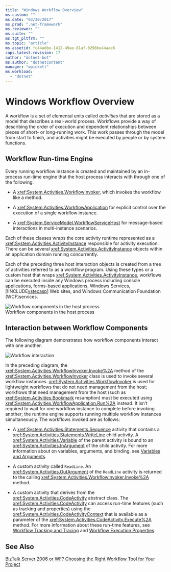 ```yaml
---
title: "Windows Workflow Overview"
ms.custom: ""
ms.date: "03/30/2017"
ms.prod: ".net-framework"
ms.reviewer: ""
ms.suite: ""
ms.tgt_pltfrm: ""
ms.topic: "article"
ms.assetid: fc44adbe-1412-49ae-81af-0298be44aae6
caps.latest.revision: 17
author: "dotnet-bot"
ms.author: "dotnetcontent"
manager: "wpickett"
ms.workload: 
  - "dotnet"
---
```

# Windows Workflow Overview
A workflow is a set of elemental units called *activities* that are stored as a model that describes a real-world process. Workflows provide a way of describing the order of execution and dependent relationships between pieces of short- or long-running work. This work passes through the model from start to finish, and activities might be executed by people or by system functions.  
  
## Workflow Run-time Engine  
 Every running workflow instance is created and maintained by an in-process run-time engine that the host process interacts with through one of the following:  
  
-   A <xref:System.Activities.WorkflowInvoker>, which invokes the workflow like a method.  
  
-   A <xref:System.Activities.WorkflowApplication> for explicit control over the execution of a single workflow instance.  
  
-   A <xref:System.ServiceModel.WorkflowServiceHost> for message-based interactions in multi-instance scenarios.  
  
 Each of these classes wraps the core activity runtime represented as a <xref:System.Activities.ActivityInstance> responsible for activity execution. There can be several <xref:System.Activities.ActivityInstance> objects within an application domain running concurrently.  
  
 Each of the preceding three host interaction objects is created from a tree of activities referred to as a workflow program. Using these types or a custom host that wraps <xref:System.Activities.ActivityInstance>, workflows can be executed inside any Windows process including console applications, forms-based applications, Windows Services, [!INCLUDE[vstecasp](../../../includes/vstecasp-md.md)] Web sites, and Windows Communication Foundation (WCF)services.  
  
 ![Workflow components in the host process](../../../docs/framework/windows-workflow-foundation/media/44c79d1d-178b-4487-87ed-3e33015a3842.gif "44c79d1d-178b-4487-87ed-3e33015a3842")  
Workflow components in the host process  
  
## Interaction between Workflow Components  
 The following diagram demonstrates how workflow components interact with one another.  
  
 ![Workflow interaction](../../../docs/framework/windows-workflow-foundation/media/workflowinteraction.gif "WorkflowInteraction")  
  
 In the preceding diagram, the <xref:System.Activities.WorkflowInvoker.Invoke%2A> method of the <xref:System.Activities.WorkflowInvoker> class is used to invoke several workflow instances. <xref:System.Activities.WorkflowInvoker> is used for lightweight workflows that do not need management from the host; workflows that need management from the host (such as <xref:System.Activities.Bookmark> resumption) must be executed using <xref:System.Activities.WorkflowApplication.Run%2A> instead. It isn’t required to wait for one workflow instance to complete before invoking another; the runtime engine supports running multiple workflow instances simultaneously.  The workflows invoked are as follows:  
  
-   A <xref:System.Activities.Statements.Sequence> activity that contains a <xref:System.Activities.Statements.WriteLine> child activity. A <xref:System.Activities.Variable> of the parent activity is bound to an <xref:System.Activities.InArgument> of the child activity. For more information about on variables, arguments, and binding, see [Variables and Arguments](../../../docs/framework/windows-workflow-foundation/variables-and-arguments.md).  
  
-   A custom activity called `ReadLine`. An <xref:System.Activities.OutArgument> of the `ReadLine` activity is returned to the calling <xref:System.Activities.WorkflowInvoker.Invoke%2A> method.  
  
-   A custom activity that derives from the <xref:System.Activities.CodeActivity> abstract class. The <xref:System.Activities.CodeActivity> can access run-time features (such as tracking and properties) using the <xref:System.Activities.CodeActivityContext> that is available as a parameter of the <xref:System.Activities.CodeActivity.Execute%2A> method. For more information about these run-time features, see [Workflow Tracking and Tracing](../../../docs/framework/windows-workflow-foundation/workflow-tracking-and-tracing.md) and [Workflow Execution Properties](../../../docs/framework/windows-workflow-foundation/workflow-execution-properties.md).  
  
## See Also  
 [BizTalk Server 2006 or WF? Choosing the Right Workflow Tool for Your Project](http://go.microsoft.com/fwlink/?LinkId=154901)
